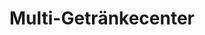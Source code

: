 ---
title: "Multi-Getränkecenter"
url: /bad-marienberg-westerwald/multi-getraenkecenter/
shop: Getränke
---